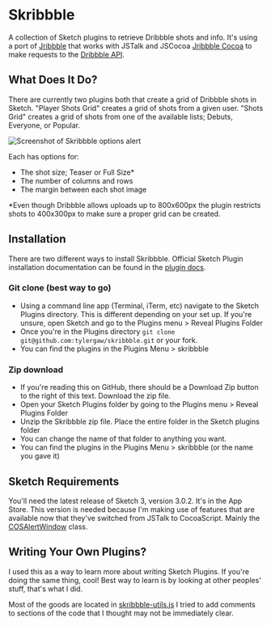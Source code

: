 # Skribbble
A collection of Sketch plugins to retrieve Dribbble shots and info. It's using
a port of [Jribbble](https://github.com/tylergaw/jribbble) that works with
JSTalk and JSCocoa [Jribbble Cocoa](https://github.com/tylergaw/jribbble-cocoa)
to make requests to the [Dribbble API](https://dribbble.com/api).

## What Does It Do?
There are currently two plugins both that create a grid of Dribbble shots in Sketch.
"Player Shots Grid" creates a grid of shots from a given user. "Shots Grid" creates
a grid of shots from one of the available lists; Debuts, Everyone, or Popular.

![Screenshot of Skribbble options alert](http://f.cl.ly/items/212G171f1V0o3E1v3r0N/skribbble-screens.png)

Each has options for:

 - The shot size; Teaser or Full Size*
 - The number of columns and rows
 - The margin between each shot image

*Even though Dribbble allows uploads up to 800x600px the plugin restricts shots
to 400x300px to make sure a proper grid can be created.

## Installation
There are two different ways to install Skribbble. Official Sketch Plugin installation
documentation can be found in the [plugin docs](http://bohemiancoding.com/sketch/support/developer/01-introduction/01.html).

### Git clone (best way to go)
 - Using a command line app (Terminal, iTerm, etc) navigate to the Sketch Plugins
 directory. This is different depending on your set up. If you're unsure, open
 Sketch and go to the Plugins menu > Reveal Plugins Folder
 - Once you're in the Plugins directory `git clone git@github.com:tylergaw/skribbble.git` or your fork.
 - You can find the plugins in the Plugins Menu > skribbble

### Zip download
 - If you're reading this on GitHub, there should be a Download Zip button to the
 right of this text. Download the zip file.
 - Open your Sketch Plugins folder by going to the Plugins menu > Reveal Plugins Folder
 - Unzip the Skribbble zip file. Place the entire folder in the Sketch plugins folder
 - You can change the name of that folder to anything you want.
 - You can find the plugins in the Plugins Menu > skribbble (or the name you gave it)


## Sketch Requirements
You'll need the latest release of Sketch 3, version 3.0.2. It's in the App Store.
This version is needed because I'm making use of features that are available now
that they've switched from JSTalk to CocoaScript. Mainly the
[COSAlertWindow](https://github.com/ccgus/CocoaScript/tree/master/src/framework) class.

## Writing Your Own Plugins?
I used this as a way to learn more about writing Sketch Plugins. If you're doing
the same thing, cool! Best way to learn is by looking at other peoples' stuff,
that's what I did.

Most of the goods are located in [skribbble-utils.js](https://github.com/tylergaw/skribbble/blob/master/lib/skribbble-utils.js)
I tried to add comments to sections of the code that I thought may not be immediately clear.
